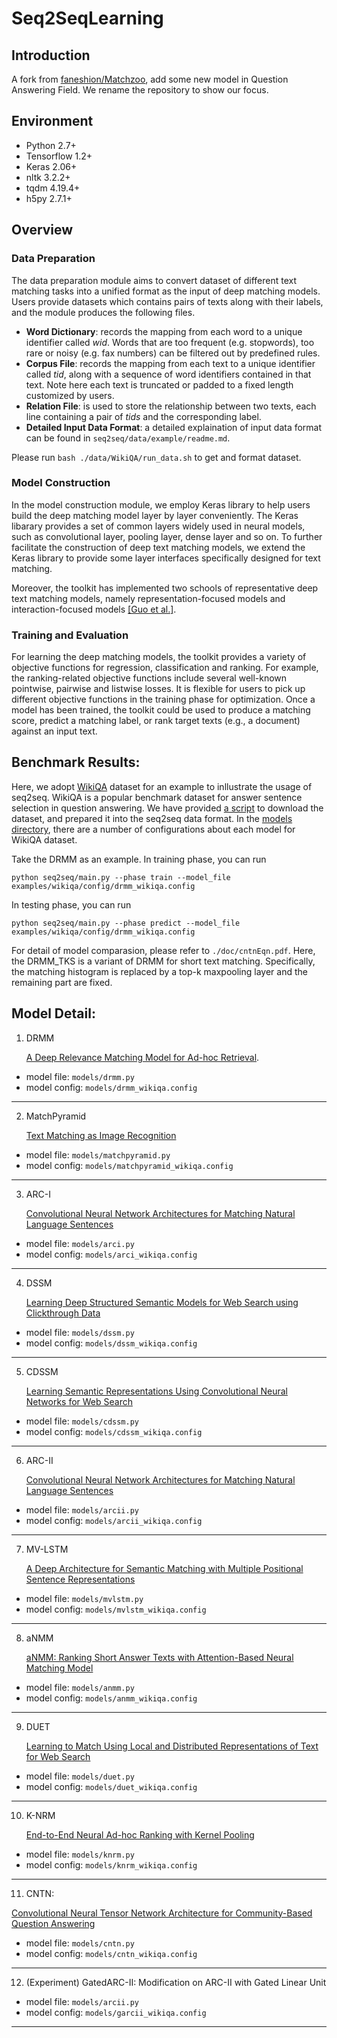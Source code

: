 # Seq2SeqLearning
## Introduction
A fork from <a href="https://github.com/faneshion/Matchzoo">faneshion/Matchzoo</a>, add some new model in Question Answering Field. We rename the repository to show our focus. 

## Environment
* Python 2.7+
* Tensorflow 1.2+
* Keras 2.06+
* nltk 3.2.2+
* tqdm 4.19.4+
* h5py 2.7.1+


## Overview
### Data Preparation
The data preparation module aims to convert dataset of different text matching tasks into a unified format as the input of deep matching models. Users provide datasets which contains pairs of texts along with their labels, and the module produces the following files.

+	**Word Dictionary**: records the mapping from each word to a unique identifier called *wid*. Words that are too frequent (e.g. stopwords), too rare or noisy (e.g. fax numbers) can be  filtered out by predefined rules.
+	**Corpus File**: records the mapping from each text to a unique identifier called *tid*, along with a sequence of word identifiers contained in that text. Note here each text is truncated or padded to a fixed length customized by users.
+	**Relation File**: is used to store the relationship between two texts, each line containing a pair of *tids* and the corresponding label.
+   **Detailed Input Data Format**: a detailed explaination of input data format can be found in `seq2seq/data/example/readme.md`.

Please run `bash ./data/WikiQA/run_data.sh` to get and format dataset.
### Model Construction
In the model construction module, we employ Keras library to help users build the deep matching model layer by layer conveniently. The Keras libarary provides a set of common layers widely used in neural models, such as convolutional layer, pooling layer, dense layer and so on. To further facilitate the construction of deep text matching models, we extend the Keras library to provide some layer interfaces specifically designed for text matching.

Moreover, the toolkit has implemented two schools of representative deep text matching models, namely representation-focused models and interaction-focused models [[Guo et al.]](http://www.bigdatalab.ac.cn/~gjf/papers/2016/CIKM2016a_guo.pdf).

### Training and Evaluation
For learning the deep matching models, the toolkit provides a variety of objective functions for regression, classification and ranking. For example, the ranking-related objective functions include several well-known pointwise, pairwise and listwise losses. It is flexible for users to pick up different objective functions in the training phase for optimization. Once a model has been trained, the toolkit could be used to produce a matching score, predict a matching label, or rank target texts (e.g., a document) against an input text.

## Benchmark Results:
Here, we adopt <a href="https://www.microsoft.com/en-us/download/details.aspx?id=52419">WikiQA</a> dataset for an example to inllustrate the usage of seq2seq. WikiQA is a popular benchmark dataset for answer sentence selection in question answering. We have provided <a href="./data/WikiQA/run_data.sh">a script</a> to download the dataset, and prepared it into the seq2seq data format. In the <a href="">models directory</a>, there are a number of configurations about each model for WikiQA dataset. 

Take the DRMM as an example. In training phase, you can run
```
python seq2seq/main.py --phase train --model_file examples/wikiqa/config/drmm_wikiqa.config
```
In testing phase, you can run
```
python seq2seq/main.py --phase predict --model_file examples/wikiqa/config/drmm_wikiqa.config
```

For detail of model comparasion, please refer to `./doc/cntnEqn.pdf`.
Here, the DRMM_TKS is a variant of DRMM for short text matching. Specifically, the matching histogram is replaced by a top-k maxpooling layer and the remaining part are fixed. 

## Model Detail:

1. DRMM

    <a href="http://www.bigdatalab.ac.cn/~gjf/papers/2016/CIKM2016a_guo.pdf">A Deep Relevance Matching Model for Ad-hoc Retrieval</a>.

- model file: `models/drmm.py`
- model config: `models/drmm_wikiqa.config`

---
2. MatchPyramid

    <a href="https://arxiv.org/abs/1602.06359"> Text Matching as Image Recognition</a>

- model file: `models/matchpyramid.py`
- model config: `models/matchpyramid_wikiqa.config`

---
3. ARC-I

    <a href="https://arxiv.org/abs/1503.03244">Convolutional Neural Network Architectures for Matching Natural Language Sentences</a>

- model file: `models/arci.py`
- model config: `models/arci_wikiqa.config`

---
4. DSSM

    <a href="https://www.microsoft.com/en-us/research/wp-content/uploads/2016/02/cikm2013_DSSM_fullversion.pdf">Learning Deep Structured Semantic Models for Web Search using Clickthrough Data</a>

- model file: `models/dssm.py`
- model config: `models/dssm_wikiqa.config`

---
5. CDSSM

    <a href="https://www.microsoft.com/en-us/research/publication/learning-semantic-representations-using-convolutional-neural-networks-for-web-search/">Learning Semantic Representations Using Convolutional Neural Networks for Web Search</a>

- model file: `models/cdssm.py`
- model config: `models/cdssm_wikiqa.config`

---
6. ARC-II

    <a href="https://arxiv.org/abs/1503.03244">Convolutional Neural Network Architectures for Matching Natural Language Sentences</a>

- model file: `models/arcii.py`
- model config: `models/arcii_wikiqa.config`

---
7. MV-LSTM

    <a href="https://arxiv.org/abs/1511.08277">A Deep Architecture for Semantic Matching with Multiple Positional Sentence Representations</a>

- model file: `models/mvlstm.py`
- model config: `models/mvlstm_wikiqa.config`

-------
8. aNMM

    <a href="http://maroo.cs.umass.edu/pub/web/getpdf.php?id=1240">aNMM: Ranking Short Answer Texts with Attention-Based Neural Matching Model</a>
- model file: `models/anmm.py`
- model config: `models/anmm_wikiqa.config`

-------
9. DUET

    <a href="https://dl.acm.org/citation.cfm?id=3052579">Learning to Match Using Local and Distributed Representations of Text for Web Search</a>

- model file: `models/duet.py`
- model config: `models/duet_wikiqa.config`

---
10. K-NRM

    <a href="https://arxiv.org/abs/1706.06613">End-to-End Neural Ad-hoc Ranking with Kernel Pooling</a>

- model file: `models/knrm.py`
- model config: `models/knrm_wikiqa.config`

---
11. CNTN:

    <a href="https://www.ijcai.org/Proceedings/15/Papers/188.pdf">
Convolutional Neural Tensor Network Architecture for Community-Based Question Answering
</a>

- model file: `models/cntn.py`
- model config: `models/cntn_wikiqa.config`

---
12. (Experiment) GatedARC-II:
Modification on ARC-II with Gated Linear Unit

- model file: `models/arcii.py`
- model config: `models/garcii_wikiqa.config`

---





